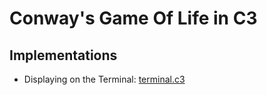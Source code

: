# Conway's Game Of Life in C3

## Implementations
- Displaying on the Terminal: [terminal.c3](terminal.c3)
